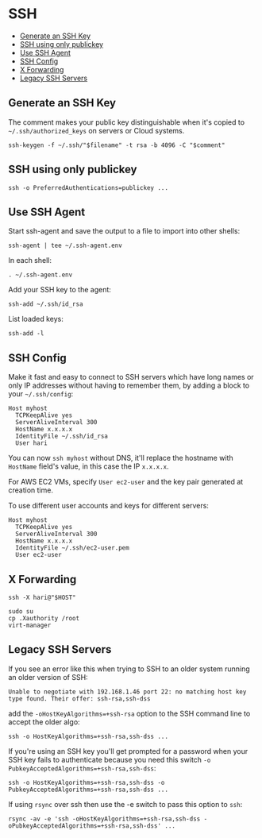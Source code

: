 # SSH

<!-- INDEX_START -->

- [Generate an SSH Key](#generate-an-ssh-key)
- [SSH using only publickey](#ssh-using-only-publickey)
- [Use SSH Agent](#use-ssh-agent)
- [SSH Config](#ssh-config)
- [X Forwarding](#x-forwarding)
- [Legacy SSH Servers](#legacy-ssh-servers)

<!-- INDEX_END -->

## Generate an SSH Key

The comment makes your public key distinguishable
when it's copied to `~/.ssh/authorized_keys` on servers or Cloud systems.

```shell
ssh-keygen -f ~/.ssh/"$filename" -t rsa -b 4096 -C "$comment"
```

## SSH using only publickey

```shell
ssh -o PreferredAuthentications=publickey ...
```

## Use SSH Agent

Start ssh-agent and save the output to a file to import into other shells:

```shell
ssh-agent | tee ~/.ssh-agent.env
```

In each shell:

```shell
. ~/.ssh-agent.env
```

Add your SSH key to the agent:

```shell
ssh-add ~/.ssh/id_rsa
```

List loaded keys:

```shell
ssh-add -l
```

## SSH Config

Make it fast and easy
to connect to SSH servers which have long names or only IP addresses without having to remember them,
by adding a block to your `~/.ssh/config`:

```sshconfig
Host myhost
  TCPKeepAlive yes
  ServerAliveInterval 300
  HostName x.x.x.x
  IdentityFile ~/.ssh/id_rsa
  User hari
```

You can now `ssh myhost` without DNS, it'll replace the hostname with `HostName` field's value,
in this case the IP `x.x.x.x`.

For AWS EC2 VMs, specify `User ec2-user` and the key pair generated at creation time.

To use different user accounts and keys for different servers:

```sshconfig
Host myhost
  TCPKeepAlive yes
  ServerAliveInterval 300
  HostName x.x.x.x
  IdentityFile ~/.ssh/ec2-user.pem
  User ec2-user
```

## X Forwarding

```shell
ssh -X hari@"$HOST"
```

```shell
sudo su
cp .Xauthority /root
virt-manager
```

## Legacy SSH Servers

If you see an error like this when trying to SSH to an older system running an older version of SSH:

```text
Unable to negotiate with 192.168.1.46 port 22: no matching host key type found. Their offer: ssh-rsa,ssh-dss
```

add the `-oHostKeyAlgorithms=+ssh-rsa` option to the SSH command line to accept the older algo:

```shell
ssh -o HostKeyAlgorithms=+ssh-rsa,ssh-dss ...
```

If you're using an SSH key you'll get prompted for a password when your SSH key fails to authenticate because you need
this switch `-o PubkeyAcceptedAlgorithms=+ssh-rsa,ssh-dss`:

```shell
ssh -o HostKeyAlgorithms=+ssh-rsa,ssh-dss -o PubkeyAcceptedAlgorithms=+ssh-rsa,ssh-dss ...
```

If using `rsync` over ssh then use the -e switch to pass this option to `ssh`:

```shell
rsync -av -e 'ssh -oHostKeyAlgorithms=+ssh-rsa,ssh-dss -oPubkeyAcceptedAlgorithms=+ssh-rsa,ssh-dss' ...
```
